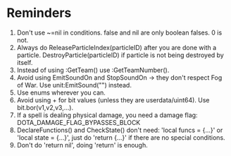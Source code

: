 # Reminders
1) Don't use ~=nil in conditions. false and nil are only boolean falses. 0 is not.
2) Always do ReleaseParticleIndex(particleID) after you are done with a particle.
DestroyParticle(particleID) if particle is not being destroyed by itself.
3) Instead of using :GetTeam() use :GetTeamNumber().
4) Avoid using EmitSoundOn  and StopSoundOn -> they don't respect Fog of War. Use unit:EmitSound("") instead.
5) Use enums wherever you can.
6) Avoid using + for bit values (unless they are userdata/uint64). Use bit.bor(v1,v2,v3,...).
7) If a spell is dealing physical damage, you need a damage flag: DOTA_DAMAGE_FLAG_BYPASSES_BLOCK
8) DeclareFunctions() and CheckState() don't need: 'local funcs = {...}' or 'local state = {...}', just do 'return {...}' 
if there are no special conditions.
9) Don't do 'return nil', doing 'return' is enough.

